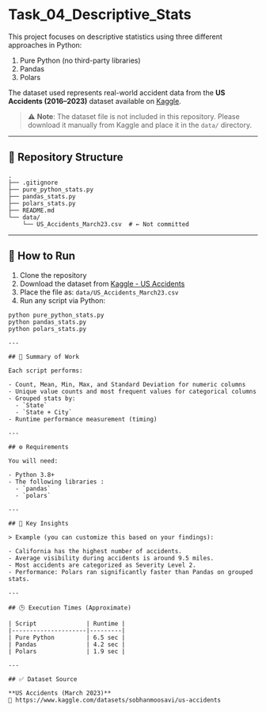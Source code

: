 # Task_04_Descriptive_Stats

This project focuses on descriptive statistics using three different approaches in Python:

1. Pure Python (no third-party libraries)
2. Pandas
3. Polars

The dataset used represents real-world accident data from the **US Accidents (2016–2023)** dataset available on [Kaggle](https://www.kaggle.com/datasets/sobhanmoosavi/us-accidents).

> ⚠️ **Note**: The dataset file is not included in this repository. Please download it manually from Kaggle and place it in the `data/` directory.

---

## 📁 Repository Structure

```
.
├── .gitignore
├── pure_python_stats.py
├── pandas_stats.py
├── polars_stats.py
├── README.md
└── data/
    └── US_Accidents_March23.csv  # ← Not committed
```

---

## 📌 How to Run

1. Clone the repository
2. Download the dataset from [Kaggle - US Accidents](https://www.kaggle.com/datasets/sobhanmoosavi/us-accidents)
3. Place the file as: `data/US_Accidents_March23.csv`
4. Run any script via Python:

```
python pure_python_stats.py
python pandas_stats.py
python polars_stats.py

---

## 🧪 Summary of Work

Each script performs:

- Count, Mean, Min, Max, and Standard Deviation for numeric columns
- Unique value counts and most frequent values for categorical columns
- Grouped stats by:
  - `State`
  - `State + City`
- Runtime performance measurement (timing)

---

## ⚙️ Requirements

You will need:

- Python 3.8+
- The following libraries :
  - `pandas`
  - `polars`

---

## 🧠 Key Insights

> Example (you can customize this based on your findings):

- California has the highest number of accidents.
- Average visibility during accidents is around 9.5 miles.
- Most accidents are categorized as Severity Level 2.
- Performance: Polars ran significantly faster than Pandas on grouped stats.

---

## 🕒 Execution Times (Approximate)

| Script              | Runtime |
|---------------------|---------|
| Pure Python         | 6.5 sec |
| Pandas              | 4.2 sec |
| Polars              | 1.9 sec |

---

## ✅ Dataset Source

**US Accidents (March 2023)**  
🔗 https://www.kaggle.com/datasets/sobhanmoosavi/us-accidents

